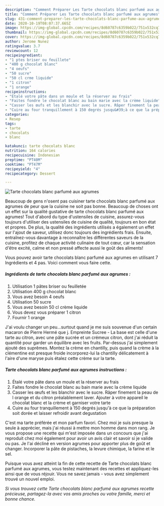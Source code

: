 ```yaml
---
description: "Comment Préparer Les Tarte chocolats blanc parfumé aux agrumes"
title: "Comment Préparer Les Tarte chocolats blanc parfumé aux agrumes"
slug: 431-comment-preparer-les-tarte-chocolats-blanc-parfume-aux-agrumes
date: 2020-10-19T08:07:37.665Z
image: https://img-global.cpcdn.com/recipes/8d60787c6359b022/751x532cq70/tarte-chocolats-blanc-parfume-aux-agrumes-photo-principale-de-la-recette.jpg
thumbnail: https://img-global.cpcdn.com/recipes/8d60787c6359b022/751x532cq70/tarte-chocolats-blanc-parfume-aux-agrumes-photo-principale-de-la-recette.jpg
cover: https://img-global.cpcdn.com/recipes/8d60787c6359b022/751x532cq70/tarte-chocolats-blanc-parfume-aux-agrumes-photo-principale-de-la-recette.jpg
author: Jerome Nunez
ratingvalue: 3.7
reviewcount: 12
recipeingredient:
- "1 ptes briser ou feuillete"
- "400 g chocolat blanc"
- "4 oeufs"
- "50 sucre"
- "50 cl crme liquide"
- "1 citron"
- "1 orange"
recipeinstructions:
- "Étalé votre pâte dans un moule et la réserver au frais"
- "Faites fondre le chocolat blanc au bain marie avec la crème liquide"
- "Casser les œufs et les blanchir avec le sucre. Râper finement la peau de l orange et du citron préalablement laver. Ajouter à votre appareil le chocolat blanc et la crème et garniser votre tarte"
- "Cuire au four tranquillement à 150 degrés jusqu&#39;à ce que la préparation soit dorée et laisser refroidir avant degustation"
categories:
- Resep
tags:
- tarte
- chocolats
- blanc

katakunci: tarte chocolats blanc 
nutrition: 164 calories
recipecuisine: Indonesian
preptime: "PT40M"
cooktime: "PT47M"
recipeyield: "4"
recipecategory: Dessert

---
```



![Tarte chocolats blanc parfumé aux agrumes](https://img-global.cpcdn.com/recipes/8d60787c6359b022/751x532cq70/tarte-chocolats-blanc-parfume-aux-agrumes-photo-principale-de-la-recette.jpg)

Beaucoup de gens n'osent pas cuisiner tarte chocolats blanc parfumé aux agrumes de peur que la cuisine ne soit pas bonne. Beaucoup de choses ont un effet sur la qualité gustative de tarte chocolats blanc parfumé aux agrumes! Tout d'abord du type d'ustensiles de cuisine, assurez-vous toujours d'utiliser des ustensiles de cuisine de qualité, toujours en bon état et propres. De plus, la qualité des ingrédients utilisés a également un effet sur l'ajout de saveur, utilisez donc toujours des ingrédients frais. Ensuite, entraînez-vous davantage à reconnaître les différentes saveurs de la cuisine, profitez de chaque activité culinaire de tout cœur, car la sensation d'être excité, calme et non pressé affecte aussi le goût des aliments!

<!--inarticleads1-->

Vous pouvez avoir tarte chocolats blanc parfumé aux agrumes en utilisant 7 Ingrédients et 4 pas. Voici comment vous faire cette.

##### Ingrédients de tarte chocolats blanc parfumé aux agrumes :

1. Utilisation 1 pâtes briser ou feuilletée
1. Utilisation 400 g chocolat blanc
1. Vous avez besoin 4 oeufs
1. Utilisation 50 sucre
1. Vous avez besoin 50 cl crème liquide
1. Vous devez vous préparer 1 citron
1. Fournir 1 orange


J&#39;ai voulu changer un peu…surtout quand je me suis souvenue d&#39;un certain macaron de Pierre Hermé que j. Empreinte Sucree - La base est celle d&#39;une tarte au citron, avec une pâte sucrée et un crémeux citron, dont j&#39;ai réduit la quantité pour garder un équilibre avec les fruits. Par-dessus j&#39;ai simplement ajouté des suprêmes. Montez la crème en chantilly, puis quand la crème à la clémentine est presque froide incorporez-lui la chantilly délicatement à l&#39;aire d&#39;une maryse puis étalez cette crème sur la tarte. 

<!--inarticleads2-->

##### Tarte chocolats blanc parfumé aux agrumes instructions :

1. Étalé votre pâte dans un moule et la réserver au frais
1. Faites fondre le chocolat blanc au bain marie avec la crème liquide
1. Casser les œufs et les blanchir avec le sucre. Râper finement la peau de l orange et du citron préalablement laver. Ajouter à votre appareil le chocolat blanc et la crème et garniser votre tarte
1. Cuire au four tranquillement à 150 degrés jusqu&#39;à ce que la préparation soit dorée et laisser refroidir avant degustation


C&#39;est ma tarte préférée et mon parfum favori. Chez moi je suis presque la seule à apprécier, mais j&#39;ai réussi à mettre mon homme dans mon rang. Je vous propose une recette qui m&#39;est imposée dans un concours que j&#39;ai reproduit chez moi également pour avoir un avis clair et savoir si je valide ou pas. Je l&#39;ai décliné en version agrumes pour apporter plus de goût et changer. Incorporer la pâte de pistaches, la levure chimique, la farine et le sel. 

<!--inarticleads1-->

<p>
Puisque vous avez atteint la fin de cette recette de Tarte chocolats blanc parfumé aux agrumes, vous testez maintenant des recettes et appliquez-les ainsi que de vous réjouir. Vous ne savez jamais - vous avez simplement trouvé un nouvel emploi.
</p>

<p>
<i>Si vous trouvez cette Tarte chocolats blanc parfumé aux agrumes recette précieuse, partagez-la avec vos amis proches ou votre famille, merci et bonne chance.</i>
</p>
